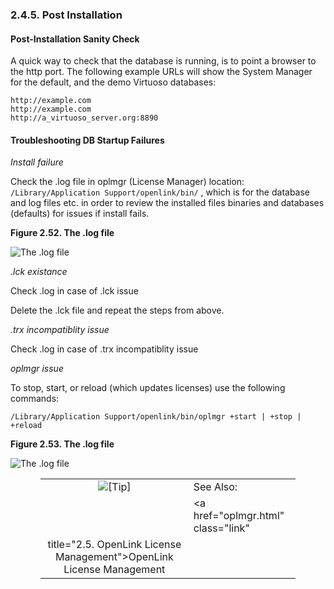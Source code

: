 <div id="macosxinstpost" class="section">

<div class="titlepage">

<div>

<div>

### 2.4.5. Post Installation

</div>

</div>

</div>

<div id="macosxinstpostsan" class="section">

<div class="titlepage">

<div>

<div>

#### Post-Installation Sanity Check

</div>

</div>

</div>

A quick way to check that the database is running, is to point a browser
to the http port. The following example URLs will show the System
Manager for the default, and the demo Virtuoso databases:

``` programlisting
http://example.com
http://example.com
http://a_virtuoso_server.org:8890
```

</div>

<div id="macosxinstposttrb" class="section">

<div class="titlepage">

<div>

<div>

#### Troubleshooting DB Startup Failures

</div>

</div>

</div>

<span class="emphasis">*Install failure*</span>

Check the .log file in oplmgr (License Manager) location:
`/Library/Application Support/openlink/bin/` , which is for the database
and log files etc. in order to review the installed files binaries and
databases (defaults) for issues if install fails.

<div class="figure-float">

<div id="instmac" class="figure">

**Figure 2.52. The .log file**

<div class="figure-contents">

<div class="mediaobject">

![The .log file](images/ui/instmac.png)

</div>

</div>

</div>

  

</div>

<span class="emphasis">*.lck existance*</span>

Check .log in case of .lck issue

Delete the .lck file and repeat the steps from above.

<span class="emphasis">*.trx incompatiblity issue*</span>

Check .log in case of .trx incompatiblity issue

<span class="emphasis">*oplmgr issue*</span>

To stop, start, or reload (which updates licenses) use the following
commands:

``` programlisting
/Library/Application Support/openlink/bin/oplmgr +start | +stop | +reload
```

<div class="figure-float">

<div id="instmac2" class="figure">

**Figure 2.53. The .log file**

<div class="figure-contents">

<div class="mediaobject">

![The .log file](images/ui/instmac2.png)

</div>

</div>

</div>

  

</div>

<div class="tip" style="margin-left: 0.5in; margin-right: 0.5in;">

|                            |                                                                          |
|:--------------------------:|:-------------------------------------------------------------------------|
| ![\[Tip\]](images/tip.png) | See Also:                                                                |
|                            | <a href="oplmgr.html" class="link"                                       
                              title="2.5. OpenLink License Management">OpenLink License Management</a>  |

</div>

</div>

</div>
